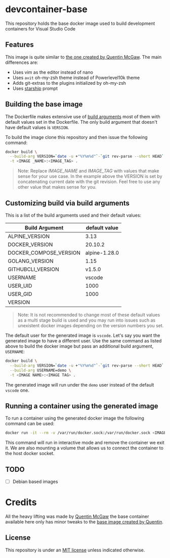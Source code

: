 # devcontainer-base

This repository holds the base docker image used to build development containers for Visual Studio Code

## Features

This image is quite similar to [the one created by Quentin McGaw](https://github.com/qdm12/basedevcontainer). The main differences are:

- Uses vim as the editor instead of nano
- Uses `avit` oh-my-zsh theme instead of Powerlevel10k theme
- Adds git-extras to the plugins initialized by oh-my-zsh
- Uses [starship](https://starship.rs/) prompt

## Building the base image

The Dockerfile makes extensive use of [build arguments](https://docs.docker.com/engine/reference/commandline/build/#set-build-time-variables---build-arg) most of them with default values set in the Dockerfile. The only build argument that doesn't have default values is `VERSION`.

To build the image clone this repository and then issue the following command:

```sh
docker build \
  --build-arg VERSION=`date -u +"%Y%m%d"`-`git rev-parse --short HEAD` \
  -t <IMAGE _NAME>:<IMAGE_TAG> .
```

> Note: Replace _IMAGE_NAME_ and _IMAGE_TAG_ with values that make sense for your use case.
In the example above the VERSION is set by concatenating current date with the git revision. Feel free to use any other value that makes sense for you.

## Customizing build via build arguments

This is a list of the build arguments used and their default values:

| Build Argument | default value |
| -------------- | ------------- |
| ALPINE_VERSION | 3.13 |
| DOCKER_VERSION | 20.10.2 |
| DOCKER_COMPOSE_VERSION | alpine-1.28.0 |
| GOLANG_VERSION | 1.15 |
| GITHUBCLI_VERSION | v1.5.0 |
| USERNAME | vscode |
| USER_UID | 1000 |
| USER_GID | 1000 |
| VERSION | |

> Note: It is not recommended to change most of these default values as a multi stage build is used and you may run into issues such as unexistent docker images depending on the version numbers you set.

The default user for the generated image is `vscode`. Let's say you want the generated image to have a different user. Use the same command as listed above to build the docker image but pass an additional build argument, `USERNAME`:

```sh
docker build \
  --build-arg VERSION=`date -u +"%Y%m%d"`-`git rev-parse --short HEAD` \
  --build-arg USERNAME=demo \
  -t <IMAGE NAME>:<IMAGE TAG> .
```

The generated image will run under the `demo` user instead of the default `vscode` one.

## Running a container using the generated image

To run a container using the generated docker image the following command can be used:

```sh
docker run -it --rm -v /var/run/docker.sock:/var/run/docker.sock <IMAGE_ID>
```

This command will run in interactive mode and remove the container we exit it. We are also mounting a volume that allows us to connect the container to the host docker socket.

## TODO

- [ ] Debian based images

# Credits
All the heavy lifting was made by [Quentin McGaw](https://github.com/qdm12/) the base container available here only has minor tweaks to the [base image created by Quentin](https://github.com/qdm12/basedevcontainer).

## License

This repository is under an [MIT license](https://github.com/pap/devcontainer-base/master/LICENSE) unless indicated otherwise.
